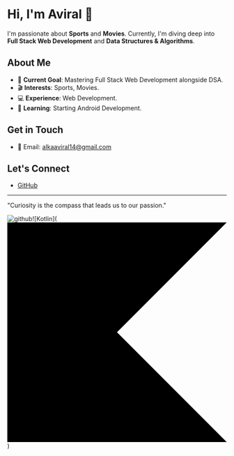 # Hi, I'm Aviral 👋

I'm passionate about **Sports** and **Movies**. Currently, I'm diving deep into **Full Stack Web Development** and **Data Structures & Algorithms**.

## About Me
- 🎯 **Current Goal**: Mastering Full Stack Web Development alongside DSA.
- 🎬 **Interests**: Sports, Movies.
- 💻 **Experience**: Web Development.
- 📱 **Learning**: Starting Android Development.

## Get in Touch
- 📧 Email: [alkaaviral14@gmail.com](mailto:alkaaviral14@gmail.com)

## Let's Connect
- [GitHub](https://github.com/Aviral1443)

---

"Curiosity is the compass that leads us to our passion."


![github](https://img.shields.io/badge/GitHub-000000?style=for-the-badge&logo=GitHub&logoColor=white)![Kotlin](<svg role="img" viewBox="0 0 24 24" xmlns="http://www.w3.org/2000/svg"><path d="M24 24H0V0h24L12 12Z"/></svg>)
